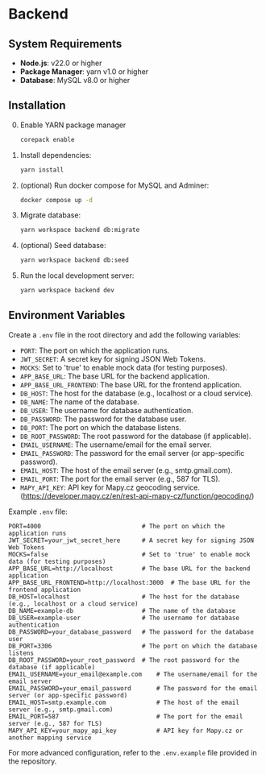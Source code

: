 # Backend

## System Requirements

- **Node.js**: v22.0 or higher
- **Package Manager**: yarn v1.0 or higher
- **Database**: MySQL v8.0 or higher

## Installation

0. Enable YARN package manager

   ```sh
   corepack enable
   ```

1. Install dependencies:

   ```sh
   yarn install
   ```

2. (optional) Run docker compose for MySQL and Adminer:

   ```sh
   docker compose up -d
   ```

3. Migrate database:

   ```sh
   yarn workspace backend db:migrate
   ```

4. (optional) Seed database:

   ```sh
   yarn workspace backend db:seed
   ```

5. Run the local development server:
   ```sh
   yarn workspace backend dev
   ```

## Environment Variables

Create a `.env` file in the root directory and add the following variables:

- `PORT`: The port on which the application runs.
- `JWT_SECRET`: A secret key for signing JSON Web Tokens.
- `MOCKS`: Set to 'true' to enable mock data (for testing purposes).
- `APP_BASE_URL`: The base URL for the backend application.
- `APP_BASE_URL_FRONTEND`: The base URL for the frontend application.
- `DB_HOST`: The host for the database (e.g., localhost or a cloud service).
- `DB_NAME`: The name of the database.
- `DB_USER`: The username for database authentication.
- `DB_PASSWORD`: The password for the database user.
- `DB_PORT`: The port on which the database listens.
- `DB_ROOT_PASSWORD`: The root password for the database (if applicable).
- `EMAIL_USERNAME`: The username/email for the email server.
- `EMAIL_PASSWORD`: The password for the email server (or app-specific password).
- `EMAIL_HOST`: The host of the email server (e.g., smtp.gmail.com).
- `EMAIL_PORT`: The port for the email server (e.g., 587 for TLS).
- `MAPY_API_KEY`: API key for Mapy.cz geocoding service. (https://developer.mapy.cz/en/rest-api-mapy-cz/function/geocoding/)

Example `.env` file:

```
PORT=4000                            # The port on which the application runs
JWT_SECRET=your_jwt_secret_here      # A secret key for signing JSON Web Tokens
MOCKS=false                          # Set to 'true' to enable mock data (for testing purposes)
APP_BASE_URL=http://localhost        # The base URL for the backend application
APP_BASE_URL_FRONTEND=http://localhost:3000  # The base URL for the frontend application
DB_HOST=localhost                    # The host for the database (e.g., localhost or a cloud service)
DB_NAME=example-db                   # The name of the database
DB_USER=example-user                 # The username for database authentication
DB_PASSWORD=your_database_password   # The password for the database user
DB_PORT=3306                         # The port on which the database listens
DB_ROOT_PASSWORD=your_root_password  # The root password for the database (if applicable)
EMAIL_USERNAME=your_email@example.com    # The username/email for the email server
EMAIL_PASSWORD=your_email_password       # The password for the email server (or app-specific password)
EMAIL_HOST=smtp.example.com              # The host of the email server (e.g., smtp.gmail.com)
EMAIL_PORT=587                           # The port for the email server (e.g., 587 for TLS)
MAPY_API_KEY=your_mapy_api_key           # API key for Mapy.cz or another mapping service
```

For more advanced configuration, refer to the `.env.example` file provided in the repository.
